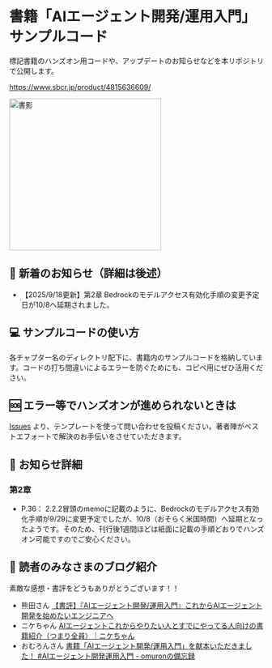 # 書籍「AIエージェント開発/運用入門」サンプルコード

標記書籍のハンズオン用コードや、アップデートのお知らせなどを本リポジトリで公開します。

https://www.sbcr.jp/product/4815636609/

<img height="300" alt="書影" src="https://www.sbcr.jp/wp-content/uploads/2025/07/AAP_AI%E3%82%A8%E3%83%BC%E3%82%B7%E3%82%99%E3%82%A7%E3%83%B3%E3%83%88%E9%96%8B%E7%99%BA%E9%81%8B%E7%94%A8%E5%85%A5%E9%96%80_D1-1-scaled.jpg" />


## 📣 新着のお知らせ（詳細は後述）

- 【2025/9/18更新】第2章 Bedrockのモデルアクセス有効化手順の変更予定日が10/8へ延期されました。


## 💻 サンプルコードの使い方

各チャプター名のディレクトリ配下に、書籍内のサンプルコードを格納しています。コードの打ち間違いによるエラーを防ぐためにも、コピペ用にぜひ活用ください。


## 🆘 エラー等でハンズオンが進められないときは

[Issues](https://github.com/minorun365/agent-book/issues) より、テンプレートを使って問い合わせを投稿ください。著者陣がベストエフォートで解決のお手伝いをさせていただきます。


## 📗 お知らせ詳細

### 第2章

- P.36： 2.2.2冒頭のmemoに記載のように、Bedrockのモデルアクセス有効化手順が9/29に変更予定でしたが、10/8（おそらく米国時間）へ延期となったようです。そのため、刊行後1週間ほどは紙面に記載の手順どおりでハンズオン可能ですのでご安心ください。


## 🥰 読者のみなさまのブログ紹介

素敵な感想・書評をどうもありがとうございます！！

- 熊田さん [【書評】『AIエージェント開発/運用入門』これからAIエージェント開発を始めたいエンジニアへ](https://qiita.com/hedgehog051/items/ca64f9958addebc58cf9)
- ニケちゃん [AIエージェントこれからやりたい人とすでにやってる人向けの書籍紹介（つまり全員）｜ニケちゃん](https://note.com/nike_cha_n/n/nc4c17567f5f0?sub_rt=share_pb)
- おむろんさん [書籍「AIエージェント開発/運用入門」を献本いただきました！ #AIエージェント開発運用入門 - omuronの備忘録](https://omuron.hateblo.jp/entry/2025/10/01/000000)
